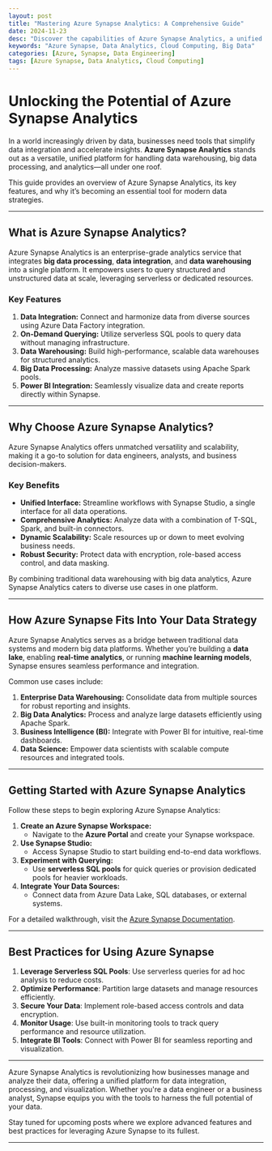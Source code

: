 ```yaml
---
layout: post
title: "Mastering Azure Synapse Analytics: A Comprehensive Guide"
date: 2024-11-23
desc: "Discover the capabilities of Azure Synapse Analytics, a unified data integration and analytics platform transforming business intelligence."
keywords: "Azure Synapse, Data Analytics, Cloud Computing, Big Data"
categories: [Azure, Synapse, Data Engineering]
tags: [Azure Synapse, Data Analytics, Cloud Computing]
---
```


# Unlocking the Potential of Azure Synapse Analytics

In a world increasingly driven by data, businesses need tools that simplify data integration and accelerate insights. **Azure Synapse Analytics** stands out as a versatile, unified platform for handling data warehousing, big data processing, and analytics—all under one roof.

This guide provides an overview of Azure Synapse Analytics, its key features, and why it’s becoming an essential tool for modern data strategies.

---

## What is Azure Synapse Analytics?

Azure Synapse Analytics is an enterprise-grade analytics service that integrates **big data processing**, **data integration**, and **data warehousing** into a single platform. It empowers users to query structured and unstructured data at scale, leveraging serverless or dedicated resources.

### Key Features
1. **Data Integration:** Connect and harmonize data from diverse sources using Azure Data Factory integration.
2. **On-Demand Querying:** Utilize serverless SQL pools to query data without managing infrastructure.
3. **Data Warehousing:** Build high-performance, scalable data warehouses for structured analytics.
4. **Big Data Processing:** Analyze massive datasets using Apache Spark pools.
5. **Power BI Integration:** Seamlessly visualize data and create reports directly within Synapse.

---

## Why Choose Azure Synapse Analytics?

Azure Synapse Analytics offers unmatched versatility and scalability, making it a go-to solution for data engineers, analysts, and business decision-makers.

### Key Benefits
- **Unified Interface:** Streamline workflows with Synapse Studio, a single interface for all data operations.
- **Comprehensive Analytics:** Analyze data with a combination of T-SQL, Spark, and built-in connectors.
- **Dynamic Scalability:** Scale resources up or down to meet evolving business needs.
- **Robust Security:** Protect data with encryption, role-based access control, and data masking.

By combining traditional data warehousing with big data analytics, Azure Synapse Analytics caters to diverse use cases in one platform.

---

## How Azure Synapse Fits Into Your Data Strategy

Azure Synapse Analytics serves as a bridge between traditional data systems and modern big data platforms. Whether you’re building a **data lake**, enabling **real-time analytics**, or running **machine learning models**, Synapse ensures seamless performance and integration.

Common use cases include:
1. **Enterprise Data Warehousing:** Consolidate data from multiple sources for robust reporting and insights.
2. **Big Data Analytics:** Process and analyze large datasets efficiently using Apache Spark.
3. **Business Intelligence (BI):** Integrate with Power BI for intuitive, real-time dashboards.
4. **Data Science:** Empower data scientists with scalable compute resources and integrated tools.

---

## Getting Started with Azure Synapse Analytics

Follow these steps to begin exploring Azure Synapse Analytics:

1. **Create an Azure Synapse Workspace:**
   - Navigate to the **Azure Portal** and create your Synapse workspace.
2. **Use Synapse Studio:**
   - Access Synapse Studio to start building end-to-end data workflows.
3. **Experiment with Querying:**
   - Use **serverless SQL pools** for quick queries or provision dedicated pools for heavier workloads.
4. **Integrate Your Data Sources:**
   - Connect data from Azure Data Lake, SQL databases, or external systems.

For a detailed walkthrough, visit the [Azure Synapse Documentation](https://azure.microsoft.com/en-us/products/synapse-analytics/).

---

## Best Practices for Using Azure Synapse

1. **Leverage Serverless SQL Pools**: Use serverless queries for ad hoc analysis to reduce costs.
2. **Optimize Performance**: Partition large datasets and manage resources efficiently.
3. **Secure Your Data**: Implement role-based access controls and data encryption.
4. **Monitor Usage**: Use built-in monitoring tools to track query performance and resource utilization.
5. **Integrate BI Tools**: Connect with Power BI for seamless reporting and visualization.

---

Azure Synapse Analytics is revolutionizing how businesses manage and analyze their data, offering a unified platform for data integration, processing, and visualization. Whether you're a data engineer or a business analyst, Synapse equips you with the tools to harness the full potential of your data.

Stay tuned for upcoming posts where we explore advanced features and best practices for leveraging Azure Synapse to its fullest.

---

